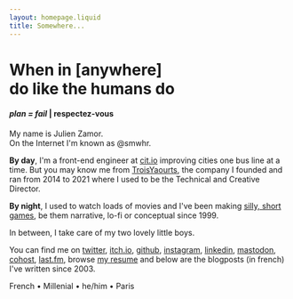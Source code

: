 ```yaml
---
layout: homepage.liquid
title: Somewhere...
---
```


# When in [anywhere] <br> do like the humans do
#### _plan = fail_ | respectez-vous</small>

<p class="name">
My name is Julien Zamor.<br>
On the Internet I'm known as @smwhr.
</p>

**By day**, I'm a front-end engineer at [cit.io](https://cit.io) improving cities one bus line at a time. But you may know me from [TroisYaourts](https://troisyaourts.com), the company I founded and ran from 2014 to 2021 where I used to be the Technical and Creative Director.

**By night**, I used to watch loads of movies and I've been making [silly, short games](https://smwhr.itch.io), be them narrative, lo-fi or conceptual since 1999.

In between, I take care of my two lovely little boys.

You can find me on [twitter](https://twitter.com/smwhr), [itch.io](https://smwhr.itch.io), [github](https://github.com/smwhr), [instagram](https://instagram.com/smwhr_), [linkedin](https://www.linkedin.com/in/julien-zamor-966a9668/), <a href="https://toot.smwhr.net/ju" rel="me">mastodon</a>, [cohost](https://cohost.org/smwhr), [last.fm](https://last.fm/user/doctorju), browse [my resume](https://ju.smwhr.net) and below are the blogposts (in french) I've written since 2003.

<p class="tags">
French • Millenial • he/him • Paris
</p>
